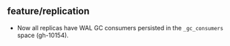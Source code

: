 ## feature/replication

* Now all replicas have WAL GC consumers persisted in the `_gc_consumers`
  space (gh-10154).
